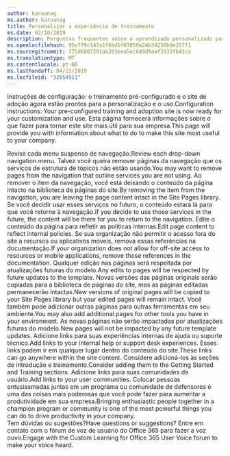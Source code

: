 ```yaml
---
author: karuanag
ms.author: karuanag
title: Personalizar a experiência de treinamento
ms.date: 02/10/2019
description: Perguntas frequentes sobre o aprendizado personalizado para o Office 365
ms.openlocfilehash: 95e779c147a1f6bd5f07050a24b34250b0e257f1
ms.sourcegitcommit: 775d6807291ab263eea5ec649d9aaf1933fb41ca
ms.translationtype: MT
ms.contentlocale: pt-BR
ms.lasthandoff: 04/23/2019
ms.locfileid: "32054911"
---
```

<span data-ttu-id="d38fc-103">Instruções de configuração: o treinamento pré-configurado e o site de adoção agora estão prontos para a personalização e o uso.</span><span class="sxs-lookup"><span data-stu-id="d38fc-103">Configuration instructions: Your pre-configured training and adoption site is now ready for your customization and use.</span></span> <span data-ttu-id="d38fc-104">Esta página fornecerá informações sobre o que fazer para tornar este site mais útil para sua empresa.</span><span class="sxs-lookup"><span data-stu-id="d38fc-104">This page will provide you with information about what to do to make this site most useful to your company.</span></span>

<span data-ttu-id="d38fc-105">Revise cada menu suspenso de navegação.</span><span class="sxs-lookup"><span data-stu-id="d38fc-105">Review each drop-down navigation menu.</span></span> <span data-ttu-id="d38fc-106">Talvez você queira remover páginas da navegação que os serviços de estrutura de tópicos não estão usando.</span><span class="sxs-lookup"><span data-stu-id="d38fc-106">You may want to remove pages from the navigation that outline services you are not using.</span></span> <span data-ttu-id="d38fc-107">Ao remover o item da navegação, você está deixando o conteúdo da página intacto na biblioteca de páginas do site.</span><span class="sxs-lookup"><span data-stu-id="d38fc-107">By removing the item from the navigation, you are leaving the page content intact in the Site Pages library.</span></span> <span data-ttu-id="d38fc-108">Se você decidir usar esses serviços no futuro, o conteúdo estará lá para que você retorne à navegação.</span><span class="sxs-lookup"><span data-stu-id="d38fc-108">If you decide to use those services in the future, the content will be there for you to return to the navigation.</span></span> <span data-ttu-id="d38fc-109">Edite o conteúdo da página para refletir as políticas internas.</span><span class="sxs-lookup"><span data-stu-id="d38fc-109">Edit page content to reflect internal policies.</span></span> <span data-ttu-id="d38fc-110">Se sua organização não permitir o acesso fora do site a recursos ou aplicativos móveis, remova essas referências na documentação.</span><span class="sxs-lookup"><span data-stu-id="d38fc-110">If your organization does not allow for off-site access to resources or mobile applications, remove those references in the documentation.</span></span> <span data-ttu-id="d38fc-111">Qualquer edição nas páginas será respeitada por atualizações futuras do modelo.</span><span class="sxs-lookup"><span data-stu-id="d38fc-111">Any edits to pages will be respected by future updates to the template.</span></span> <span data-ttu-id="d38fc-112">Novas versões das páginas originais serão copiadas para a biblioteca de páginas do site, mas as páginas editadas permanecerão intactas.</span><span class="sxs-lookup"><span data-stu-id="d38fc-112">New versions of original pages will be copied to your Site Pages library but your edited pages will remain intact.</span></span> <span data-ttu-id="d38fc-113">Você também pode adicionar outras páginas para outras ferramentas em seu ambiente.</span><span class="sxs-lookup"><span data-stu-id="d38fc-113">You may also add additional pages for other tools you have in your environment.</span></span> <span data-ttu-id="d38fc-114">As novas páginas não serão impactadas por atualizações futuras do modelo.</span><span class="sxs-lookup"><span data-stu-id="d38fc-114">New pages will not be impacted by any future template updates.</span></span> <span data-ttu-id="d38fc-115">Adicione links para suas experiências internas de ajuda ou suporte técnico.</span><span class="sxs-lookup"><span data-stu-id="d38fc-115">Add links to your internal help or support desk experiences.</span></span> <span data-ttu-id="d38fc-116">Esses links podem ir em qualquer lugar dentro do conteúdo do site.</span><span class="sxs-lookup"><span data-stu-id="d38fc-116">These links can go anywhere within the site content.</span></span> <span data-ttu-id="d38fc-117">Considere adicioná-los às seções de introdução e treinamento.</span><span class="sxs-lookup"><span data-stu-id="d38fc-117">Consider adding them to the Getting Started and Training sections.</span></span> <span data-ttu-id="d38fc-118">Adicione links para suas comunidades de usuário.</span><span class="sxs-lookup"><span data-stu-id="d38fc-118">Add links to your user communities.</span></span> <span data-ttu-id="d38fc-119">Colocar pessoas entusiasmadas juntas em um programa ou comunidade de defensores é uma das coisas mais poderosas que você pode fazer para aumentar a produtividade em sua empresa.</span><span class="sxs-lookup"><span data-stu-id="d38fc-119">Bringing enthusiastic people together in a champion program or community is one of the most powerful things you can do to drive productivity in your company.</span></span>  
<span data-ttu-id="d38fc-120">Tem dúvidas ou sugestões?</span><span class="sxs-lookup"><span data-stu-id="d38fc-120">Have questions or suggestions?</span></span> <span data-ttu-id="d38fc-121">Entre em contato com o fórum de voz de usuário do Office 365 para fazer a voz ouvir.</span><span class="sxs-lookup"><span data-stu-id="d38fc-121">Engage with the Custom Learning for Office 365 User Voice forum to make your voice heard.</span></span> 